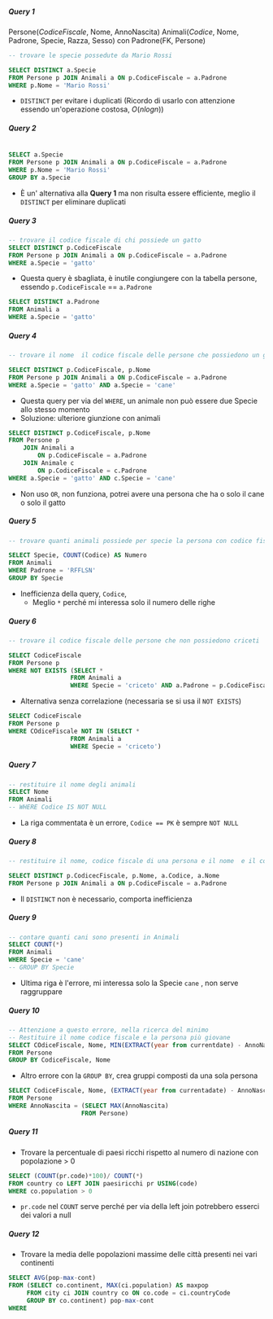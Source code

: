 ##### Query 1
Persone(*CodiceFiscale*, Nome, AnnoNascita)
Animali(*Codice*, Nome, Padrone, Specie, Razza, Sesso) con Padrone(FK, Persone)
```sql
-- trovare le specie possedute da Mario Rossi

SELECT DISTINCT a.Specie 
FROM Persone p JOIN Animali a ON p.CodiceFiscale = a.Padrone
WHERE p.Nome = 'Mario Rossi'
```

- `DISTINCT` per evitare i duplicati (Ricordo di usarlo con attenzione essendo un'operazione costosa, $O(nlogn)$)

##### Query 2 
```sql

SELECT a.Specie 
FROM Persone p JOIN Animali a ON p.CodiceFiscale = a.Padrone
WHERE p.Nome = 'Mario Rossi'
GROUP BY a.Specie
```

- È un' alternativa alla **Query 1** ma non risulta essere efficiente, meglio il `DISTINCT` per eliminare duplicati

##### Query 3
```sql
-- trovare il codice fiscale di chi possiede un gatto
SELECT DISTINCT p.CodiceFiscale 
FROM Persone p JOIN Animali a ON p.CodiceFiscale = a.Padrone
WHERE a.Specie = 'gatto'

```

- Questa query è sbagliata, è inutile congiungere con la tabella persone, essendo `p.CodiceFiscale` == `a.Padrone`

```sql
SELECT DISTINCT a.Padrone 
FROM Animali a 
WHERE a.Specie = 'gatto'
```


##### Query 4
```sql
-- trovare il nome  il codice fiscale delle persone che possiedono un gatto e un cane

SELECT DISTINCT p.CodiceFiscale, p.Nome
FROM Persone p JOIN Animali a ON p.CodiceFiscale = a.Padrone
WHERE a.Specie = 'gatto' AND a.Specie = 'cane'
```

- Questa query per via del `WHERE`, un animale non può essere due Specie allo stesso momento
- Soluzione: ulteriore giunzione con animali

```sql
SELECT DISTINCT p.CodiceFiscale, p.Nome
FROM Persone p 
	JOIN Animali a 
		ON p.CodiceFiscale = a.Padrone
	JOIN Animale c 
		ON p.CodiceFiscale = c.Padrone
WHERE a.Specie = 'gatto' AND c.Specie = 'cane'
```

- Non uso `OR`, non funziona, potrei avere una persona che ha o solo il cane o solo il gatto

##### Query 5
```sql
-- trovare quanti animali possiede per specie la persona con codice fiscale RFFLSN

SELECT Specie, COUNT(Codice) AS Numero
FROM Animali
WHERE Padrone = 'RFFLSN'
GROUP BY Specie
```

- Inefficienza della query, `Codice`, 
	- Meglio `*` perché mi interessa solo il numero delle righe

##### Query 6
```sql
-- trovare il codice fiscale delle persone che non possiedono criceti

SELECT CodiceFiscale
FROM Persone p
WHERE NOT EXISTS (SELECT *
				 FROM Animali a
				 WHERE Specie = 'criceto' AND a.Padrone = p.CodiceFiscale)
```


- Alternativa senza correlazione (necessaria se si usa il `NOT EXISTS`)

```sql
SELECT CodiceFiscale
FROM Persone p
WHERE COdiceFiscale NOT IN (SELECT *
				 FROM Animali a
				 WHERE Specie = 'criceto')
```

##### Query 7
```sql
-- restituire il nome degli animali
SELECT Nome
FROM Animali
-- WHERE Codice IS NOT NULL 
```

- La riga commentata è un errore, `Codice == PK` è sempre `NOT NULL`

##### Query 8
```sql
-- restituire il nome, codice fiscale di una persona e il nome  e il codice di tutti gli animali che possiede

SELECT DISTINCT p.CodicecFiscale, p.Nome, a.Codice, a.Nome
FROM Persone p JOIN Animali a ON p.CodiceFiscale = a.Padrone
```

- Il `DISTINCT` non  è necessario, comporta inefficienza

##### Query 9

```sql
-- contare quanti cani sono presenti in Animali
SELECT COUNT(*)
FROM Animali
WHERE Specie = 'cane'
-- GROUP BY Specie
```

- Ultima riga è l'errore, mi interessa solo la Specie `cane` , non serve raggruppare

##### Query 10
```sql
-- Attenzione a questo errore, nella ricerca del minimo
-- Restituire il nome codice fiscale e la persona più giovane
SELECT COdiceFiscale, Nome, MIN(EXTRACT(year from currentdate) - AnnoNascita)
FROM Persone
GROUP BY CodiceFiscale, Nome
```

- Altro errore con la `GROUP BY`, crea gruppi composti da una sola persona

```sql
SELECT CodiceFiscale, Nome, (EXTRACT(year from currentadate) - AnnoNascita)
FROM Persone 
WHERE AnnoNascita = (SELECT MAX(AnnoNascita)
					FROM Persone)
```

##### Query 11
- Trovare la percentuale di paesi ricchi rispetto al  numero di nazione con popolazione > 0
```sql
SELECT (COUNT(pr.code)*100)/ COUNT(*)
FROM country co LEFT JOIN paesiricchi pr USING(code)
WHERE co.population > 0
```

- `pr.code` nel `COUNT` serve perché per via della left join potrebbero esserci dei valori a null

##### Query 12
- Trovare la media delle popolazioni massime delle città presenti nei vari continenti

```sql
SELECT AVG(pop-max-cont)
FROM (SELECT co.continent, MAX(ci.population) AS maxpop
	 FROM city ci JOIN country co ON co.code = ci.countryCode
	 GROUP BY co.continent) pop-max-cont
WHERE
```
